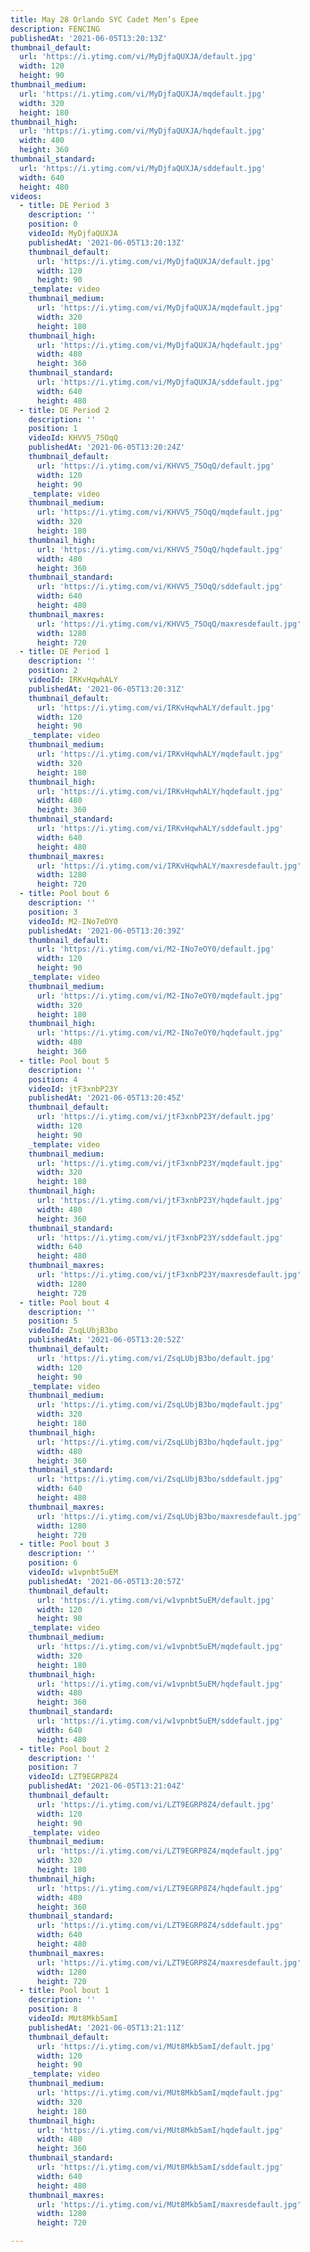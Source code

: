 ```yaml
---
title: May 28 Orlando SYC Cadet Men’s Epee
description: FENCING
publishedAt: '2021-06-05T13:20:13Z'
thumbnail_default:
  url: 'https://i.ytimg.com/vi/MyDjfaQUXJA/default.jpg'
  width: 120
  height: 90
thumbnail_medium:
  url: 'https://i.ytimg.com/vi/MyDjfaQUXJA/mqdefault.jpg'
  width: 320
  height: 180
thumbnail_high:
  url: 'https://i.ytimg.com/vi/MyDjfaQUXJA/hqdefault.jpg'
  width: 480
  height: 360
thumbnail_standard:
  url: 'https://i.ytimg.com/vi/MyDjfaQUXJA/sddefault.jpg'
  width: 640
  height: 480
videos:
  - title: DE Period 3
    description: ''
    position: 0
    videoId: MyDjfaQUXJA
    publishedAt: '2021-06-05T13:20:13Z'
    thumbnail_default:
      url: 'https://i.ytimg.com/vi/MyDjfaQUXJA/default.jpg'
      width: 120
      height: 90
    _template: video
    thumbnail_medium:
      url: 'https://i.ytimg.com/vi/MyDjfaQUXJA/mqdefault.jpg'
      width: 320
      height: 180
    thumbnail_high:
      url: 'https://i.ytimg.com/vi/MyDjfaQUXJA/hqdefault.jpg'
      width: 480
      height: 360
    thumbnail_standard:
      url: 'https://i.ytimg.com/vi/MyDjfaQUXJA/sddefault.jpg'
      width: 640
      height: 480
  - title: DE Period 2
    description: ''
    position: 1
    videoId: KHVV5_75OqQ
    publishedAt: '2021-06-05T13:20:24Z'
    thumbnail_default:
      url: 'https://i.ytimg.com/vi/KHVV5_75OqQ/default.jpg'
      width: 120
      height: 90
    _template: video
    thumbnail_medium:
      url: 'https://i.ytimg.com/vi/KHVV5_75OqQ/mqdefault.jpg'
      width: 320
      height: 180
    thumbnail_high:
      url: 'https://i.ytimg.com/vi/KHVV5_75OqQ/hqdefault.jpg'
      width: 480
      height: 360
    thumbnail_standard:
      url: 'https://i.ytimg.com/vi/KHVV5_75OqQ/sddefault.jpg'
      width: 640
      height: 480
    thumbnail_maxres:
      url: 'https://i.ytimg.com/vi/KHVV5_75OqQ/maxresdefault.jpg'
      width: 1280
      height: 720
  - title: DE Period 1
    description: ''
    position: 2
    videoId: IRKvHqwhALY
    publishedAt: '2021-06-05T13:20:31Z'
    thumbnail_default:
      url: 'https://i.ytimg.com/vi/IRKvHqwhALY/default.jpg'
      width: 120
      height: 90
    _template: video
    thumbnail_medium:
      url: 'https://i.ytimg.com/vi/IRKvHqwhALY/mqdefault.jpg'
      width: 320
      height: 180
    thumbnail_high:
      url: 'https://i.ytimg.com/vi/IRKvHqwhALY/hqdefault.jpg'
      width: 480
      height: 360
    thumbnail_standard:
      url: 'https://i.ytimg.com/vi/IRKvHqwhALY/sddefault.jpg'
      width: 640
      height: 480
    thumbnail_maxres:
      url: 'https://i.ytimg.com/vi/IRKvHqwhALY/maxresdefault.jpg'
      width: 1280
      height: 720
  - title: Pool bout 6
    description: ''
    position: 3
    videoId: M2-INo7eOY0
    publishedAt: '2021-06-05T13:20:39Z'
    thumbnail_default:
      url: 'https://i.ytimg.com/vi/M2-INo7eOY0/default.jpg'
      width: 120
      height: 90
    _template: video
    thumbnail_medium:
      url: 'https://i.ytimg.com/vi/M2-INo7eOY0/mqdefault.jpg'
      width: 320
      height: 180
    thumbnail_high:
      url: 'https://i.ytimg.com/vi/M2-INo7eOY0/hqdefault.jpg'
      width: 480
      height: 360
  - title: Pool bout 5
    description: ''
    position: 4
    videoId: jtF3xnbP23Y
    publishedAt: '2021-06-05T13:20:45Z'
    thumbnail_default:
      url: 'https://i.ytimg.com/vi/jtF3xnbP23Y/default.jpg'
      width: 120
      height: 90
    _template: video
    thumbnail_medium:
      url: 'https://i.ytimg.com/vi/jtF3xnbP23Y/mqdefault.jpg'
      width: 320
      height: 180
    thumbnail_high:
      url: 'https://i.ytimg.com/vi/jtF3xnbP23Y/hqdefault.jpg'
      width: 480
      height: 360
    thumbnail_standard:
      url: 'https://i.ytimg.com/vi/jtF3xnbP23Y/sddefault.jpg'
      width: 640
      height: 480
    thumbnail_maxres:
      url: 'https://i.ytimg.com/vi/jtF3xnbP23Y/maxresdefault.jpg'
      width: 1280
      height: 720
  - title: Pool bout 4
    description: ''
    position: 5
    videoId: ZsqLUbjB3bo
    publishedAt: '2021-06-05T13:20:52Z'
    thumbnail_default:
      url: 'https://i.ytimg.com/vi/ZsqLUbjB3bo/default.jpg'
      width: 120
      height: 90
    _template: video
    thumbnail_medium:
      url: 'https://i.ytimg.com/vi/ZsqLUbjB3bo/mqdefault.jpg'
      width: 320
      height: 180
    thumbnail_high:
      url: 'https://i.ytimg.com/vi/ZsqLUbjB3bo/hqdefault.jpg'
      width: 480
      height: 360
    thumbnail_standard:
      url: 'https://i.ytimg.com/vi/ZsqLUbjB3bo/sddefault.jpg'
      width: 640
      height: 480
    thumbnail_maxres:
      url: 'https://i.ytimg.com/vi/ZsqLUbjB3bo/maxresdefault.jpg'
      width: 1280
      height: 720
  - title: Pool bout 3
    description: ''
    position: 6
    videoId: w1vpnbt5uEM
    publishedAt: '2021-06-05T13:20:57Z'
    thumbnail_default:
      url: 'https://i.ytimg.com/vi/w1vpnbt5uEM/default.jpg'
      width: 120
      height: 90
    _template: video
    thumbnail_medium:
      url: 'https://i.ytimg.com/vi/w1vpnbt5uEM/mqdefault.jpg'
      width: 320
      height: 180
    thumbnail_high:
      url: 'https://i.ytimg.com/vi/w1vpnbt5uEM/hqdefault.jpg'
      width: 480
      height: 360
    thumbnail_standard:
      url: 'https://i.ytimg.com/vi/w1vpnbt5uEM/sddefault.jpg'
      width: 640
      height: 480
  - title: Pool bout 2
    description: ''
    position: 7
    videoId: LZT9EGRP8Z4
    publishedAt: '2021-06-05T13:21:04Z'
    thumbnail_default:
      url: 'https://i.ytimg.com/vi/LZT9EGRP8Z4/default.jpg'
      width: 120
      height: 90
    _template: video
    thumbnail_medium:
      url: 'https://i.ytimg.com/vi/LZT9EGRP8Z4/mqdefault.jpg'
      width: 320
      height: 180
    thumbnail_high:
      url: 'https://i.ytimg.com/vi/LZT9EGRP8Z4/hqdefault.jpg'
      width: 480
      height: 360
    thumbnail_standard:
      url: 'https://i.ytimg.com/vi/LZT9EGRP8Z4/sddefault.jpg'
      width: 640
      height: 480
    thumbnail_maxres:
      url: 'https://i.ytimg.com/vi/LZT9EGRP8Z4/maxresdefault.jpg'
      width: 1280
      height: 720
  - title: Pool bout 1
    description: ''
    position: 8
    videoId: MUt8Mkb5amI
    publishedAt: '2021-06-05T13:21:11Z'
    thumbnail_default:
      url: 'https://i.ytimg.com/vi/MUt8Mkb5amI/default.jpg'
      width: 120
      height: 90
    _template: video
    thumbnail_medium:
      url: 'https://i.ytimg.com/vi/MUt8Mkb5amI/mqdefault.jpg'
      width: 320
      height: 180
    thumbnail_high:
      url: 'https://i.ytimg.com/vi/MUt8Mkb5amI/hqdefault.jpg'
      width: 480
      height: 360
    thumbnail_standard:
      url: 'https://i.ytimg.com/vi/MUt8Mkb5amI/sddefault.jpg'
      width: 640
      height: 480
    thumbnail_maxres:
      url: 'https://i.ytimg.com/vi/MUt8Mkb5amI/maxresdefault.jpg'
      width: 1280
      height: 720

---
```

